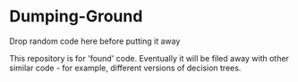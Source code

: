 # Dumping-Ground
Drop random code here before putting it away

This repository is for 'found' code. Eventually it will be filed away with other similar code - for example, different versions of decision trees.
